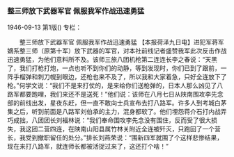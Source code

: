 ### 整三师放下武器军官  佩服我军作战迅速勇猛

1946-09-13
第1版()
专栏：

　　整三师放下武器军官
    佩服我军作战迅速勇猛
    【本报荷泽九日电】进犯军蒋军嫡系整三师（原第十军）放下武器的军官，对本社前线记者盛赞我军此次反击作战迅速勇猛，为他们意料所不及。该师三旅八团机枪第二连连长李之春说：“天黑了，我们打枪打炮，一点也听不到你们的动静，等到发现时，你们已到了跟前，一阵手榴弹和刺刀幌到眼边，还枪也来不及了，所以我和大家着急，只好全连放下了枪。”何学文说：“我们不是来打仗的，是来给你们送枪弹的，日本人那么凶见了八路军都要跑哩，我们来还不是送死！”他们说：该师在八月七日从陕南围攻李先念部的前线出发，星夜东赶，但一直不敢向士兵宣布去打八路军。许多人到考城白茅集之后，听到前面是八路军刘伯承的主力，混身都软了。他们埋怨蒋介石打内战弄巧成拙，八团团长刘福林说：“我们奉命围攻李先念没有围住，反而受了很大损失，我这团二营四连，在陕南山阳县属竹林关附近全连被歼灭，只跑回了一个营长，我受到撤职留任的处分。”排长刘燕荣说：“围新四军就围了个这样悲惨结果，现在来打八路军，就连师长都被活捉过来了，这还打个啥！”
